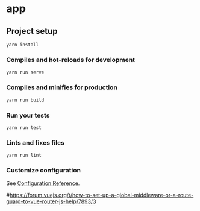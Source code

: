 # app

## Project setup
```
yarn install
```

### Compiles and hot-reloads for development
```
yarn run serve
```

### Compiles and minifies for production
```
yarn run build
```

### Run your tests
```
yarn run test
```

### Lints and fixes files
```
yarn run lint
```

### Customize configuration
See [Configuration Reference](https://cli.vuejs.org/config/).

#https://forum.vuejs.org/t/how-to-set-up-a-global-middleware-or-a-route-guard-to-vue-router-js-help/7893/3